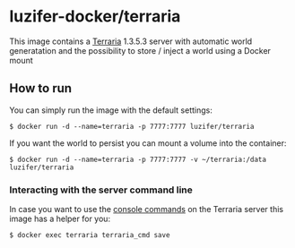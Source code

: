 # luzifer-docker/terraria

This image contains a [Terraria](http://terraria.org/) 1.3.5.3 server with automatic world generatation and the possibility to store / inject a world using a Docker mount

## How to run

You can simply run the image with the default settings:

```console
$ docker run -d --name=terraria -p 7777:7777 luzifer/terraria
```

If you want the world to persist you can mount a volume into the container:

```console
$ docker run -d --name=terraria -p 7777:7777 -v ~/terraria:/data luzifer/terraria
```

### Interacting with the server command line

In case you want to use the [console commands](https://terraria.gamepedia.com/Server#List_of_console_commands) on the Terraria server this image has a helper for you:

```console
$ docker exec terraria terraria_cmd save
```
